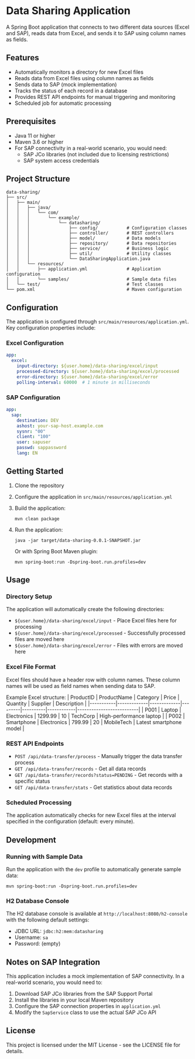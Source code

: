 # Data Sharing Application

A Spring Boot application that connects to two different data sources (Excel and SAP), reads data from Excel, and sends it to SAP using column names as fields.

## Features

- Automatically monitors a directory for new Excel files
- Reads data from Excel files using column names as fields
- Sends data to SAP (mock implementation)
- Tracks the status of each record in a database
- Provides REST API endpoints for manual triggering and monitoring
- Scheduled job for automatic processing

## Prerequisites

- Java 11 or higher
- Maven 3.6 or higher
- For SAP connectivity in a real-world scenario, you would need:
  - SAP JCo libraries (not included due to licensing restrictions)
  - SAP system access credentials

## Project Structure

```
data-sharing/
├── src/
│   ├── main/
│   │   ├── java/
│   │   │   └── com/
│   │   │       └── example/
│   │   │           └── datasharing/
│   │   │               ├── config/           # Configuration classes
│   │   │               ├── controller/       # REST controllers
│   │   │               ├── model/            # Data models
│   │   │               ├── repository/       # Data repositories
│   │   │               ├── service/          # Business logic
│   │   │               ├── util/             # Utility classes
│   │   │               └── DataSharingApplication.java
│   │   └── resources/
│   │       ├── application.yml               # Application configuration
│   │       └── samples/                      # Sample data files
│   └── test/                                 # Test classes
└── pom.xml                                   # Maven configuration
```

## Configuration

The application is configured through `src/main/resources/application.yml`. Key configuration properties include:

### Excel Configuration

```yaml
app:
  excel:
    input-directory: ${user.home}/data-sharing/excel/input
    processed-directory: ${user.home}/data-sharing/excel/processed
    error-directory: ${user.home}/data-sharing/excel/error
    polling-interval: 60000  # 1 minute in milliseconds
```

### SAP Configuration

```yaml
app:
  sap:
    destination: DEV
    ashost: your-sap-host.example.com
    sysnr: "00"
    client: "100"
    user: sapuser
    passwd: sappassword
    lang: EN
```

## Getting Started

1. Clone the repository
2. Configure the application in `src/main/resources/application.yml`
3. Build the application:
   ```
   mvn clean package
   ```
4. Run the application:
   ```
   java -jar target/data-sharing-0.0.1-SNAPSHOT.jar
   ```
   
   Or with Spring Boot Maven plugin:
   ```
   mvn spring-boot:run -Dspring-boot.run.profiles=dev
   ```

## Usage

### Directory Setup

The application will automatically create the following directories:
- `${user.home}/data-sharing/excel/input` - Place Excel files here for processing
- `${user.home}/data-sharing/excel/processed` - Successfully processed files are moved here
- `${user.home}/data-sharing/excel/error` - Files with errors are moved here

### Excel File Format

Excel files should have a header row with column names. These column names will be used as field names when sending data to SAP.

Example Excel structure:
| ProductID | ProductName | Category    | Price   | Quantity | Supplier   | Description              |
|-----------|-------------|-------------|---------|----------|------------|--------------------------|
| P001      | Laptop      | Electronics | 1299.99 | 10       | TechCorp   | High-performance laptop  |
| P002      | Smartphone  | Electronics | 799.99  | 20       | MobileTech | Latest smartphone model  |

### REST API Endpoints

- `POST /api/data-transfer/process` - Manually trigger the data transfer process
- `GET /api/data-transfer/records` - Get all data records
- `GET /api/data-transfer/records?status=PENDING` - Get records with a specific status
- `GET /api/data-transfer/stats` - Get statistics about data records

### Scheduled Processing

The application automatically checks for new Excel files at the interval specified in the configuration (default: every minute).

## Development

### Running with Sample Data

Run the application with the `dev` profile to automatically generate sample data:

```
mvn spring-boot:run -Dspring-boot.run.profiles=dev
```

### H2 Database Console

The H2 database console is available at `http://localhost:8080/h2-console` with the following default settings:
- JDBC URL: `jdbc:h2:mem:datasharing`
- Username: `sa`
- Password: (empty)

## Notes on SAP Integration

This application includes a mock implementation of SAP connectivity. In a real-world scenario, you would need to:

1. Download SAP JCo libraries from the SAP Support Portal
2. Install the libraries in your local Maven repository
3. Configure the SAP connection properties in `application.yml`
4. Modify the `SapService` class to use the actual SAP JCo API

## License

This project is licensed under the MIT License - see the LICENSE file for details.
